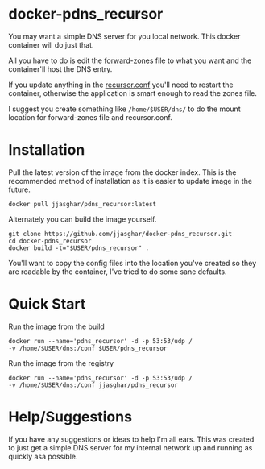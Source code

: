 # docker-pdns_recursor

You may want a simple DNS server for you local network. This docker container will do just that.

All you have to do is edit the [forward-zones](forward-zones) file to what you want and the container'll host the DNS entry.

If you update anything in the [recursor.conf](recursor.conf) you'll need to restart the container, otherwise the application is smart enough to read the zones file.

I suggest you create something like `/home/$USER/dns/` to do the mount location for forward-zones file and recursor.conf.

# Installation

Pull the latest version of the image from the docker index. This is the recommended method of installation as it is easier to update image in the future.

```
docker pull jjasghar/pdns_recursor:latest
```

Alternately you can build the image yourself.

```
git clone https://github.com/jjasghar/docker-pdns_recursor.git
cd docker-pdns_recursor
docker build -t="$USER/pdns_recursor" .
```

You'll want to copy the config files into the location you've created so they are readable by the container, I've tried to do some sane defaults.

# Quick Start

Run the image from the build

```
docker run --name='pdns_recursor' -d -p 53:53/udp /
-v /home/$USER/dns:/conf $USER/pdns_recursor
```

Run the image from the registry

```
docker run --name='pdns_recursor' -d -p 53:53/udp /
-v /home/$USER/dns:/conf jjasghar/pdns_recursor
```

# Help/Suggestions

If you have any suggestions or ideas to help I'm all ears. This was created to just get a simple DNS server for my internal network up and running as quickly asa possible.
